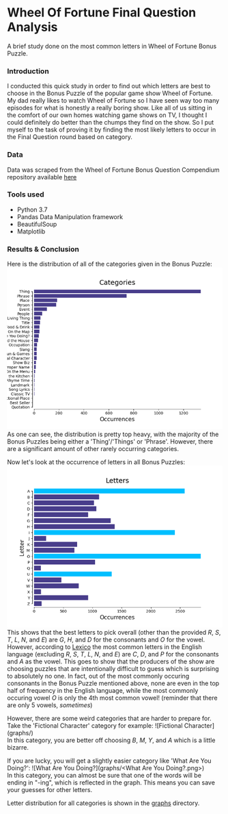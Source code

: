 # Wheel Of Fortune Final Question Analysis
A brief study done on the most common letters in Wheel of Fortune Bonus Puzzle.

### Introduction
I conducted this quick study in order to find out which letters are best to choose in the Bonus Puzzle of the popular game show Wheel of Fortune. My dad really likes to watch Wheel of Fortune so I have seen way too many episodes for what is honestly a really boring show. Like all of us sitting in the comfort of our own homes watching game shows on TV, I thought I could definitely do better than the chumps they find on the show. So I put myself to the task of proving it by finding the most likely letters to occur in the Final Question round based on category.

### Data
Data was scraped from the Wheel of Fortune Bonus Question Compendium repository available [here](http://www.angelfire.com/mi4/malldirectories/wheel/wheelbonus.html)

### Tools used
- Python 3.7
- Pandas Data Manipulation framework
- BeautifulSoup
- Matplotlib

### Results & Conclusion
Here is the distribution of all of the categories given in the Bonus Puzzle:
![categories](graphs/Categories.png)  
As one can see, the distribution is pretty top heavy, with the majority of the Bonus Puzzles being either a 'Thing'/'Things' or 'Phrase'. However, there are a significant amount of other rarely occurring categories.

Now let's look at the occurrence of letters in all Bonus Puzzles:
![letter](graphs/Letters.png)  
This shows that the best letters to pick overall (other than the provided *R*, *S*, *T*, *L*, *N*, and *E*) are *G*, *H*, and *D* for the consonants and *O* for the vowel. However, according to [Lexico](https://www.lexico.com/explore/which-letters-are-used-most) the most common letters in the English language (excluding *R*, *S*, *T*, *L*, *N*, and *E*) are *C*, *D*, and *P* for the consonants and *A* as the vowel. This goes to show that the producers of the show are choosing puzzles that are intentionally difficult to guess which is surprising to absolutely no one. In fact, out of the most commonly occuring consonants in the Bonus Puzzle mentioned above, none are even in the top half of frequency in the English language, while the most commonly occuring vowel *O* is only the 4th most common vowel! (reminder that there are only 5 vowels, *sometimes*)

However, there are some weird categories that are harder to prepare for. Take the 'Fictional Character' category for example:
![Fictional Character](graphs/<Fictional Character.png>)  
In this category, you are better off choosing *B*, *M*, *Y*, and *A* which is a little bizarre.

If you are lucky, you will get a slightly easier category like 'What Are You Doing?':
![What Are You Doing?](graphs/<What Are You Doing?.png>)  
In this category, you can almost be sure that one of the words will be ending in "-ing", which is reflected in the graph. This means you can save your guesses for other letters.

Letter distribution for all categories is shown in the [graphs](graphs/) directory.
